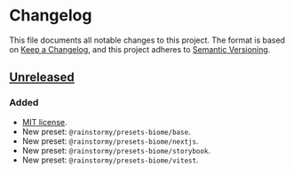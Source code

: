 # Changelog

This file documents all notable changes to this project. The format is based
on [Keep a Changelog](https://keepachangelog.com/en/1.1.0), and this project
adheres to [Semantic Versioning](https://semver.org/spec/v2.0.0.html).

## [Unreleased]
### Added
- [MIT license](https://choosealicense.com/licenses/mit).
- New preset: `@rainstormy/presets-biome/base`.
- New preset: `@rainstormy/presets-biome/nextjs`.
- New preset: `@rainstormy/presets-biome/storybook`.
- New preset: `@rainstormy/presets-biome/vitest`.

[unreleased]: https://github.com/rainstormy/presets-biome
